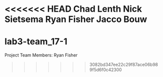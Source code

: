 <<<<<<< HEAD
Chad Lenth
Nick Sietsema
Ryan Fisher
Jacco Bouw
=======
# lab3-team_17-1

Project Team Members: 
Ryan Fisher
>>>>>>> 3082bd347ee22c29f87ace06b989f5d6f0c42300
